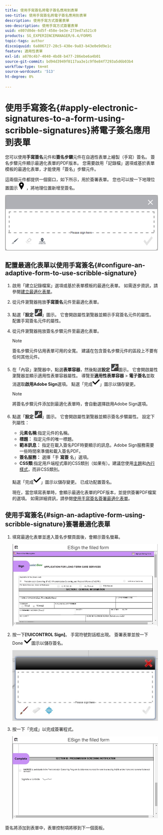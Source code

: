 ```yaml
---
title: 使用手寫簽名將電子簽名應用到表單
seo-title: 使用手寫簽名將電子簽名應用到表單
description: 使用手寫方式簽署表單
seo-description: 使用手寫方式簽署表單
uuid: e807d0de-6d5f-458e-be3e-273ed7a521c0
products: SG_EXPERIENCEMANAGER/6.4/FORMS
topic-tags: author
discoiquuid: 6a806727-28c5-430e-9a83-b43e0e9d9e1c
feature: 適用性表單
exl-id: a870c4b7-4040-4bd8-b477-286ebe6a4b01
source-git-commit: bd94d3949f0117aa3e1c9f0e84f7293a5d6b03b4
workflow-type: tm+mt
source-wordcount: '513'
ht-degree: 0%

---
```


# 使用手寫簽名{#apply-electronic-signatures-to-a-form-using-scribble-signatures}將電子簽名應用到表單

您可以使用&#x200B;**手寫簽名**&#x200B;元件和&#x200B;**簽名步驟**&#x200B;元件在自適性表單上繪製（手寫）簽名。 簽名步驟元件顯示最適化表單的PDF版本。 您需要啟用「記錄檔」選項或基於表單模板的最適化表單，才能使用「簽名」步驟元件。

這兩個元件都提供一個窗口，如下所示，用於簽署表單。 您也可以按一下地理位置圖示![aem_6_3_geolocation](assets/aem_6_3_geolocation.png) ，將地理位置新增至簽名。

![手寫簽名對話框](assets/scribble-signature.png)

## 配置最適化表單以使用手寫簽名{#configure-an-adaptive-form-to-use-scribble-signature}

1. 啟用「建立記錄檔案」選項或基於表單模板的最適化表單。 如需逐步資訊，請參閱[建立最適化表單](/help/forms/using/creating-adaptive-form.md)。
1. 從元件瀏覽器拖放&#x200B;**手寫簽名**&#x200B;元件至最適化表單。
1. 點選「**設定** ![設定](assets/configure.png)」圖示。 它會開啟屬性瀏覽器並顯示手寫簽名元件的屬性。 配置手寫簽名元件的屬性。
1. 從元件瀏覽器拖放簽名步驟元件至最適化表單。

   >[!NOTE]
   >
   >簽名步驟元件佔用表單可用的全寬。 建議在包含簽名步驟元件的區段上不要有任何其他元件。

1. 在「內容」瀏覽器中，點選&#x200B;**表單容器**，然後點選&#x200B;**設定** ![設定](assets/configure.png)圖示。 它會開啟屬性瀏覽器並顯示適用性表單容器屬性。 導覽至&#x200B;**適用性表單容器** > **電子簽名**&#x200B;並取消選取&#x200B;**啟用Adobe Sign**&#x200B;選項。 點選「完成![aem_6_3_forms_save](assets/aem_6_3_forms_save.png)」圖示以儲存變更。

   >[!NOTE]
   >
   >將簽名步驟元件添加到最適化表單時，會自動選擇啟用Adobe Sign選項。

1. 點選「**設定** ![設定](assets/configure.png)」圖示。 它會開啟屬性瀏覽器並顯示簽名步驟屬性。 設定下列屬性：

   * **元素名稱**:指定元件的名稱。
   * **標題：** 指定元件的唯一標題。
   * **範本訊息：** 指定在載入簽名PDF時要顯示的訊息。Adobe Sign服務需要一些時間來準備和載入簽名PDF。
   * **簽名服務：** 選擇「手 **寫簽** 名」選項。
   * **CSS類**:指定用戶端程式庫的CSS類別（如果有）。建議您使用[主題](/help/forms/using/themes.md)和[內行樣式](/help/forms/using/inline-style-adaptive-forms.md)，而非CSS類別。

   點選「完成![aem_6_3_forms_save](assets/aem_6_3_forms_save.png)」圖示以儲存變更。 已成功配置簽名。

   現在，當您填寫表單時，會顯示最適化表單的PDF版本，並提供簽署PDF檔案的選項。 如需詳細資訊，請參閱[使用手寫簽名簽署最適化表單](/help/forms/using/signing-forms-using-scribble.md#p-sign-an-adaptive-form-using-scribble-signature-p)。

## 使用手寫簽名{#sign-an-adaptive-form-using-scribble-signature}簽署最適化表單

1. 填寫最適化表單並進入簽名步驟頁面後，會顯示簽名螢幕。

   ![EchoSign頁面的簽名螢幕](assets/esignscribblesign.jpg)

1. 按一下&#x200B;**[!UICONTROL Sign]**。 手寫符號對話框出現。 簽署表單並按一下Done ![aem_6_3_forms_save](assets/aem_6_3_forms_save.png)圖示以儲存簽名。

   ![手寫簽名對話框](assets/scribblewidget.jpg)

1. 按一下「完成」以完成簽署程式。

   ![完成簽署程式](assets/scribblecomplete.jpg)

簽名將添加到表單中，表單控制項將移到下一個面板。
